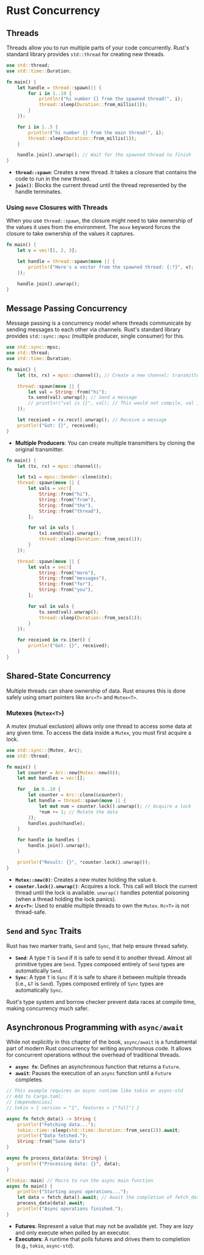 # Rust Concurrency

## Threads

Threads allow you to run multiple parts of your code concurrently. Rust's standard library provides `std::thread` for creating new threads.

```rust
use std::thread;
use std::time::Duration;

fn main() {
    let handle = thread::spawn(|| {
        for i in 1..10 {
            println!("hi number {} from the spawned thread!", i);
            thread::sleep(Duration::from_millis(1));
        }
    });

    for i in 1..5 {
        println!("hi number {} from the main thread!", i);
        thread::sleep(Duration::from_millis(1));
    }

    handle.join().unwrap(); // Wait for the spawned thread to finish
}
```

- **`thread::spawn`**: Creates a new thread. It takes a closure that contains the code to run in the new thread.
- **`join()`**: Blocks the current thread until the thread represented by the handle terminates.

### Using `move` Closures with Threads

When you use `thread::spawn`, the closure might need to take ownership of the values it uses from the environment. The `move` keyword forces the closure to take ownership of the values it captures.

```rust
fn main() {
    let v = vec![1, 2, 3];

    let handle = thread::spawn(move || {
        println!("Here's a vector from the spawned thread: {:?}", v);
    });

    handle.join().unwrap();
}
```

## Message Passing Concurrency

Message passing is a concurrency model where threads communicate by sending messages to each other via channels. Rust's standard library provides `std::sync::mpsc` (multiple producer, single consumer) for this.

```rust
use std::sync::mpsc;
use std::thread;
use std::time::Duration;

fn main() {
    let (tx, rx) = mpsc::channel(); // Create a new channel: transmitter (tx) and receiver (rx)

    thread::spawn(move || {
        let val = String::from("hi");
        tx.send(val).unwrap(); // Send a message
        // println!("val is {}", val); // This would not compile, val is moved
    });

    let received = rx.recv().unwrap(); // Receive a message
    println!("Got: {}", received);
}
```

- **Multiple Producers**: You can create multiple transmitters by cloning the original transmitter.

```rust
fn main() {
    let (tx, rx) = mpsc::channel();

    let tx1 = mpsc::Sender::clone(&tx);
    thread::spawn(move || {
        let vals = vec![
            String::from("hi"),
            String::from("from"),
            String::from("the"),
            String::from("thread"),
        ];

        for val in vals {
            tx1.send(val).unwrap();
            thread::sleep(Duration::from_secs(1));
        }
    });

    thread::spawn(move || {
        let vals = vec![
            String::from("more"),
            String::from("messages"),
            String::from("for"),
            String::from("you"),
        ];

        for val in vals {
            tx.send(val).unwrap();
            thread::sleep(Duration::from_secs(1));
        }
    });

    for received in rx.iter() {
        println!("Got: {}", received);
    }
}
```

## Shared-State Concurrency

Multiple threads can share ownership of data. Rust ensures this is done safely using smart pointers like `Arc<T>` and `Mutex<T>`.

### Mutexes (`Mutex<T>`)

A mutex (mutual exclusion) allows only one thread to access some data at any given time. To access the data inside a `Mutex`, you must first acquire a lock.

```rust
use std::sync::{Mutex, Arc};
use std::thread;

fn main() {
    let counter = Arc::new(Mutex::new(0));
    let mut handles = vec![];

    for _ in 0..10 {
        let counter = Arc::clone(&counter);
        let handle = thread::spawn(move || {
            let mut num = counter.lock().unwrap(); // Acquire a lock
            *num += 1; // Mutate the data
        });
        handles.push(handle);
    }

    for handle in handles {
        handle.join().unwrap();
    }

    println!("Result: {}", *counter.lock().unwrap());
}
```

- **`Mutex::new(0)`**: Creates a new mutex holding the value `0`.
- **`counter.lock().unwrap()`**: Acquires a lock. This call will block the current thread until the lock is available. `unwrap()` handles potential poisoning (when a thread holding the lock panics).
- **`Arc<T>`**: Used to enable multiple threads to own the `Mutex`. `Rc<T>` is not thread-safe.

## `Send` and `Sync` Traits

Rust has two marker traits, `Send` and `Sync`, that help ensure thread safety.

- **`Send`**: A type `T` is `Send` if it is safe to send it to another thread. Almost all primitive types are `Send`. Types composed entirely of `Send` types are automatically `Send`.
- **`Sync`**: A type `T` is `Sync` if it is safe to share it between multiple threads (i.e., `&T` is `Send`). Types composed entirely of `Sync` types are automatically `Sync`.

Rust's type system and borrow checker prevent data races at compile time, making concurrency much safer.

## Asynchronous Programming with `async/await`

While not explicitly in this chapter of the book, `async/await` is a fundamental part of modern Rust concurrency for writing asynchronous code. It allows for concurrent operations without the overhead of traditional threads.

- **`async fn`**: Defines an asynchronous function that returns a `Future`.
- **`await`**: Pauses the execution of an `async` function until a `Future` completes.

```rust
// This example requires an async runtime like tokio or async-std
// Add to Cargo.toml:
// [dependencies]
// tokio = { version = "1", features = ["full"] }

async fn fetch_data() -> String {
    println!("Fetching data...");
    tokio::time::sleep(std::time::Duration::from_secs(2)).await;
    println!("Data fetched.");
    String::from("Some data")
}

async fn process_data(data: String) {
    println!("Processing data: {}", data);
}

#[tokio::main] // Macro to run the async main function
async fn main() {
    println!("Starting async operations...");
    let data = fetch_data().await; // Await the completion of fetch_data
    process_data(data).await;
    println!("Async operations finished.");
}
```

- **Futures**: Represent a value that may not be available yet. They are *lazy* and only execute when polled by an executor.
- **Executors**: A runtime that polls futures and drives them to completion (e.g., `tokio`, `async-std`).

